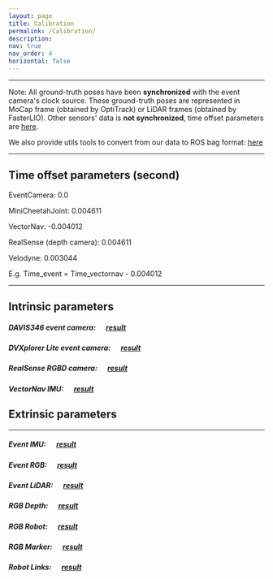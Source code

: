 ```yaml
---
layout: page
title: Calibration
permalink: /Calibration/
description:
nav: true
nav_order: 4  
horizontal: false
---
```



---

Note: All ground-truth poses have been **synchronized** with the event camera's clock source. These ground-truth poses are represented in MoCap frame (obtained by OptiTrack) or LiDAR frames (obtained by FasterLIO). Other sensors' data is **not synchronized**, time offset parameters are [here](/EAGLE/Calibration/).

We also provide utils tools to convert from our data to ROS bag format: [here](https://github.com/DARoSLab/eagle_dataset_utils)


---
## Time offset parameters (second)

EventCamera: 0.0

MiniCheetahJoint: 0.004611

VectorNav: -0.004012

RealSense (depth camera): 0.004611

Velodyne: 0.003044

E.g. Time_event = Time_vectornav - 0.004012

---
## Intrinsic parameters

##### DAVIS346 event camera: &nbsp;&nbsp;&nbsp;&nbsp; [result](https://drive.google.com/file/d/1RaBTbBw7ZbvR-TW1HlMCD-Q7zRDQqgjo/view?usp=drive_link)

##### DVXplorer Lite event camera: &nbsp;&nbsp;&nbsp;&nbsp; [result](https://drive.google.com/file/d/1zG2fZABrEVrqjUQ_EaikEnmEMWwqjdj-/view?usp=drive_link)

##### RealSense RGBD camera: &nbsp;&nbsp;&nbsp;&nbsp; [result](https://drive.google.com/file/d/18vLEDh_gjX25PapgfI6racGMKtI7e5Sw/view?usp=drive_link)

##### VectorNav IMU: &nbsp;&nbsp;&nbsp;&nbsp; [result](https://drive.google.com/file/d/1y6c6SAr_qaBWx0XAr2pgwvVUuAN-pXSp/view?usp=drive_link)



## Extrinsic parameters
---
##### Event IMU: &nbsp;&nbsp;&nbsp;&nbsp; [result](https://drive.google.com/file/d/1LLyt4-r7N6z3lC2m0G1IFmjnEV2VwUB9/view?usp=drive_link)

##### Event RGB: &nbsp;&nbsp;&nbsp;&nbsp; [result](https://drive.google.com/file/d/1sAij16MgFDjAzZAkVyfcUnNn_sH6cOpN/view?usp=drive_link)

##### Event LiDAR: &nbsp;&nbsp;&nbsp;&nbsp; [result](https://drive.google.com/file/d/13E0TcEdK7u-YI4HmLRvHlZMndmbR9B7o/view?usp=drive_link)

##### RGB Depth: &nbsp;&nbsp;&nbsp;&nbsp; [result](https://drive.google.com/file/d/18xIn3x1EH-1tZ43yl0fJzC9MNRfRLt40/view?usp=drive_link)

##### RGB Robot: &nbsp;&nbsp;&nbsp;&nbsp; [result](https://drive.google.com/file/d/1Vlr01SkgorLVqzUNas3tWOe4E1WJ8HK8/view?usp=drive_link)

##### RGB Marker: &nbsp;&nbsp;&nbsp;&nbsp; [result](https://drive.google.com/file/d/11s58CDnDjQP7XAzR9B6eRVkaSElQPuoQ/view?usp=drive_link)

##### Robot Links: &nbsp;&nbsp;&nbsp;&nbsp; [result](https://drive.google.com/file/d/1b-tvjlJe6tQa-d5bC0vY5_CTV81R7IHq/view?usp=drive_link)

